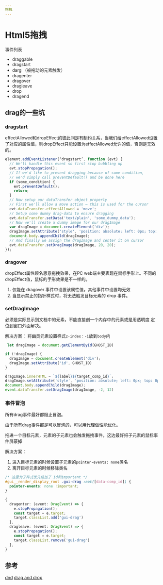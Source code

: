 ```yaml
---
拖拽
---
```


# Html5拖拽

事件列表
- draggable
- dragstart
- darg （被拖动的元素触发）
- dragenter
- dragover
- dragleave
- drop
- dragend


## drag的一些坑

### dragstart

effectAllowed和dropEffect的彼此间是有制约关系，当我们给effectAllowed设置了对应的属性值，则dropEffect只能设置为effectAllowed允许的值，否则是无效的。

``` javascript
element.addEventListener(‘dragstart’, function (evt) {
  // We'll handle this event so first stop bubbling up
  evt.stopPropagation();
  // If we'd like to prevent dragging because of some condition,
  // we'd simply call preventDefault() and be done here
  if (some_condition) {
    evt.preventDefault();
    return;
  }
  // Now setup our dataTransfer object properly
  // First we'll allow a move action — this is used for the cursor
  evt.dataTransfer.effectAllowed = 'move';
  // Setup some dummy drag-data to ensure dragging
  evt.dataTransfer.setData('text/plain', 'some_dummy_data');
  // Now we'll create a dummy image for our dragImage
  var dragImage = document.createElement('div');
  dragImage.setAttribute('style', 'position: absolute; left: 0px; top: 0px; width: 40px; height: 40px; background: red; z-index: -1');
  document.body.appendChild(dragImage);
  // And finally we assign the dragImage and center it on cursor
  evt.dataTransfer.setDragImage(dragImage, 20, 20);
});
```

### dragover

dropEffect属性顾名思意拖拽效果，在PC web端主要表现在鼠标手形上。不同的dropEffect值，鼠标的手形效果是不一样的。

1. 仅能在 dragover 事件中设置该属性值，其他事件中设置均无效
2. 当显示禁止的指针样式时，将无法触发目标元素的 drop 事件。


### setDragImage
必须是实际显示到文档中的元素，不能直接创一个内存中的元素或是用透明度 定位到窗口外面解决。

解决方案：
将幽灵元素设置样式`z-index：-1`放到`body`内

``` javascript
 let dragImage = document.getElementById(GHOST_ID)

if (!dragImage) {
  dragImage = document.createElement('div');
  dragImage.setAttribute('id', GHOST_ID)
}

dragImage.innerHTML = `${label}${target_comp_id}`;
dragImage.setAttribute('style', 'position: absolute; left: 0px; top: 0px; width: auto; height: 24px; line-height: 24px; text-align: center;background: transparent; z-index: -1');
document.body.appendChild(dragImage);
event.dataTransfer.setDragImage(dragImage, -2, 12)
```


### 事件冒泡

所有drag事件最好都阻止冒泡。

由于所有drag事件都是可以冒泡的，可以用代理做性能优化。

拖进一个目标元素，元素的子元素也会触发拖拽事件，这边最好把子元素的鼠标事件屏蔽掉

解决方案：
1. 进入目标元素的时候设置子元素的`pointer-events: none`类名
2. 离开目标元素的时候移除类名

``` css
/* 这里为了样式优先级加了 id和important */
#gui__render_display_root .gui-drag :not([data-comp_id]) {
  pointer-events: none !important;
}
```

``` typescript
{
  dragenter: (event: DragEvent) => {
    e.stopPropagation();
    const target = e.target;
    target.classList.add('gui-drag')
  },
  dragleave: (event: DragEvent) => {
    e.stopPropagation();
    const target = e.target;
    target.classList.remove('gui-drag')
  },
}
```

## 参考
[dnd](https://medium.com/@reiberdatschi/common-pitfalls-with-html5-drag-n-drop-api-9f011a09ee6c)
[drag and drop](https://www.zhangxinxu.com/wordpress/2018/09/drag-drop-datatransfer-js/)
